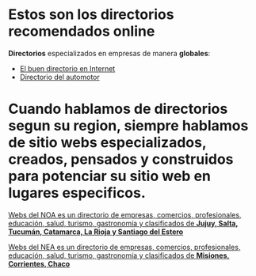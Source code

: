 # Estos son los directorios recomendados online

**Directorios** especializados en empresas de manera **globales**:

* [El buen directorio en Internet](http://directorygood.com)
* [Directorio del automotor](http://guiacar.info)

# Cuando hablamos de **directorios** segun su **region**, siempre hablamos de sitio webs especializados, creados, pensados y construidos para potenciar su sitio web en lugares especificos.

[Webs del NOA es un directorio de empresas, comercios, profesionales, educación, salud, turismo, gastronomía y clasificados de **Jujuy, Salta, Tucumán, Catamarca, La Rioja y Santiago del Estero**](http://websdelnoa.com.ar)

[Webs del NEA es un directorio de empresas, comercios, profesionales, educación, salud, turismo, gastronomía y clasificados de **Misiones, Corrientes, Chaco**](http://websdelnea.com.ar)

